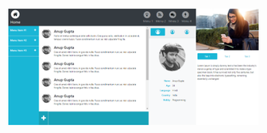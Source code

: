 ![alt text](https://github.com/anupgupta-arg/anupgupta-blog.github.io/blob/master/freelancer/anupblog.png)

